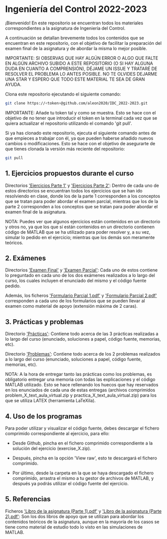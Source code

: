 # Ingeniería del Control 2022-2023

¡Bienvenido! En este repositorio se encuentran todos los materiales correspondientes a la asignatura de Ingeniería del Control.

A continuación se detallan brevemente todos los contenidos que se encuentran en este repositorio, con el objetivo de facilitar la preparación del examen final de la asignatura y de abordar la misma lo mejor posible.

IMPORTANTE: SI OBSERVAS QUE HAY ALGÚN ERROR O ALGO QUE FALTE EN ALGÚN ARCHIVO SUBIDO A ESTE REPOSITORIO (O SI HAY ALGUNA DUDA EN CUANTO A COMPRENSIÓN), DÉJAME UN ISSUE Y TRATARÉ DE RESOLVER EL PROBLEMA LO ANTES POSIBLE. NO TE OLVIDES DEJARME UNA STAR Y ESPERO QUE TODO ESTE MATERIAL TE SEA DE GRAN AYUDA.

Clona este repositorio ejecutando el siguiente comando:

```sh
git clone https://<token>@github.com/aleon2020/IDC_2022-2023.git
```

IMPORTANTE: Añade tu token tal y como se muestra. Esto se hace con el objetivo de no tener que introducir el token en la terminal cada vez que se quiera actualizar el repositorio utilizando el comando 'git pull'.

Si ya has clonado este repositorio, ejecuta el siguiente comando antes de que empieces a trabajar con él, ya que pueden haberse añadido nuevos cambios o modificaciones. Esto se hace con el objetivo de asegurarte de que tienes clonada la versión más reciente del repositorio:

```sh
git pull
```

## 1. Ejercicios propuestos durante el curso

Directorios ['Ejercicios Parte 1'](https://github.com/aleon2020/IDC_2022-2023/tree/main/Ejercicios%20Parte%201) y ['Ejercicios Parte 2'](https://github.com/aleon2020/IDC_2022-2023/tree/main/Ejercicios%20Parte%202): Dentro de cada uno de estos directorios se encuentran todos los ejercicios que se han ido resolviendo en clase, donde los de la parte 1 corresponden a los conceptos que se tratan para poder abordar el examen parcial, mientras que los de la parte 2 corresponden a los conceptos que se tratan para poder abordar el examen final de la asignatura.

NOTA: Puedes ver que algunos ejercicios están contenidos en un directorio y otros no, ya que los que sí están contenidos en un directorio contienen código de MATLAB que se ha utilizado para poder resolver y, a su vez, simular lo pedido en el ejercicio; mientras que los demás son meramente teóricos.

## 2. Exámenes

Directorios ['Examen Final'](https://github.com/aleon2020/IDC_2022-2023/tree/main/Examen%20Final) y ['Examen Parcial'](https://github.com/aleon2020/IDC_2022-2023/tree/main/Examen%20Parcial): Cada uno de estos contiene lo preguntado en cada uno de los dos exámenes realizados a lo largo del curso, los cuales incluyen el enunciado del mismo y el código fuente pedido.

Además, los ficheros ['Formulario Parcial 1.pdf'](https://github.com/aleon2020/IDC_2022-2023/blob/main/Formulario%20Parcial%201.pdf) y ['Formulario Parcial 2.pdf'](https://github.com/aleon2020/IDC_2022-2023/blob/main/Formulario%20Parcial%202.pdf) corresponden a cada uno de los formularios que se pueden llevar al examen como material de apoyo (extensión máxima de 2 caras).

## 3. Prácticas y problemas

Directorio ['Prácticas'](https://github.com/aleon2020/IDC_2022-2023/tree/main/Pr%C3%A1cticas): Contiene todo acerca de las 3 prácticas realizadas a lo largo del curso (enunciado, soluciones a papel, código fuente, memorias, etc).

Directorio ['Problemas'](https://github.com/aleon2020/IDC_2022-2023/tree/main/Problemas): Contiene todo acerca de los 2 problemas realizados a lo largo del curso (enunciado, soluciones a papel, código fuente, memorias, etc).

NOTA: A la hora de entregar tanto las prácticas como los problemas, es obligatorio entregar una memoria con todas las explicaciones y el código MATLAB utilizado. Esto se hace rellenando los huecos que hay reservados en los enunciados de cada una de estas entregas (archivos comprimidos problem_X_text_aula_virtual.zip y practica_X_text_aula_virtual.zip) para los que se utiliza LATEX (herramienta LaTeXila).

## 4. Uso de los programas

Para poder utilizar y visualizar el código fuente, debes descargar el fichero comprimido correspondiente al ejercicio, para ello:

- Desde Github, pincha en el fichero comprimido correspondiente a la solución del ejercicio (exercise_X.zip).

- Después, pincha en la opción 'View raw', esto te descargará el fichero comprimido.

- Por último, desde la carpeta en la que se haya descargado el fichero comprimido, arrastra el mismo a tu gestor de archivos de MATLAB, y después ya podrás utilizar el código fuente del ejercicio.

## 5. Referencias

Ficheros ['Libro de la asignatura (Parte 1).pdf'](https://github.com/aleon2020/IDC_2022-2023/blob/main/Libro%20de%20la%20asignatura%20(Parte%201).pdf) y ['Libro de la asignatura (Parte 2).pdf'](https://github.com/aleon2020/IDC_2022-2023/blob/main/Libro%20de%20la%20asignatura%20(Parte%202).pdf): Son los dos libros de apoyo que se utilizan para abordar los contenidos teóricos de la asignatura, aunque en la mayoría de los casos se tiene como material de estudio todo lo visto en las simulaciones de MATLAB.
